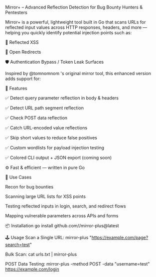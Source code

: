 Mirror+ – Advanced Reflection Detection for Bug Bounty Hunters & Pentesters

Mirror+ is a powerful, lightweight tool built in Go that scans URLs for reflected input values across HTTP responses, headers, and more — helping you quickly identify potential injection points such as:

🧪 Reflected XSS

🔁 Open Redirects

🛡️ Authentication Bypass / Token Leak Surfaces

Inspired by @tomnomnom
's original mirror tool, this enhanced version adds support for:

🚀 Features

✅ Detect query parameter reflection in body & headers

✅ Detect URL path segment reflection

✅ Check POST data reflection

✅ Catch URL-encoded value reflections

✅ Skip short values to reduce false positives

✅ Custom wordlists for payload injection testing

✅ Colored CLI output + JSON export (coming soon)

⚙️ Fast & efficient — written in pure Go

🔧 Use Cases

Recon for bug bounties

Scanning large URL lists for XSS points

Testing reflected inputs in login, search, and redirect flows

Mapping vulnerable parameters across APIs and forms

📦 Installation
go install github.com/<your-username>/mirror-plus@latest

🕹️ Usage
Scan a Single URL:
mirror-plus "https://example.com/page?search=test"

Bulk Scan:
cat urls.txt | mirror-plus

POST Data Testing:
mirror-plus -method POST -data "username=test" https://example.com/login

